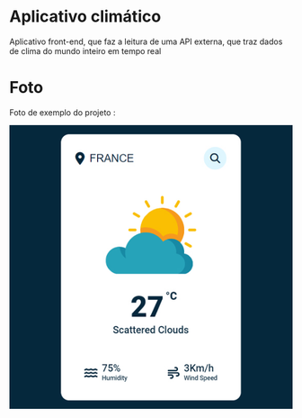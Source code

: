 # Aplicativo climático

Aplicativo front-end, que faz a leitura de uma API externa, que traz dados de clima do mundo inteiro em tempo real



# Foto
Foto de exemplo do projeto :

![screenshot](screenshot.jpg)
